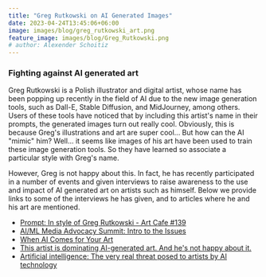 ```yaml
---
title: "Greg Rutkowski on AI Generated Images"
date: 2023-04-24T13:45:06+06:00
image: images/blog/greg_rutkowski_art.png
feature_image: images/blog/Greg_Rutkowski.png
# author: Alexender Schoitiz
---
```


### Fighting against AI generated art 

Greg Rutkowski is a Polish illustrator and digital artist, whose name has been popping up recently in the field of AI
due to the new image generation tools, such as Dall-E, Stable Diffusion, and MidJourney, among others. Users of
these tools have noticed that by including this artist's name in their prompts, the generated images turn out really cool.
Obviously, this is because Greg's illustrations and art are super cool... But how can the AI "mimic" him? Well... it seems
like images of his art have been used to train these image generation tools. So they have learned so associate a particular
style with Greg's name. 

However, Greg is not happy about this. In fact, he has recently participated in a number of events and given interviews to 
raise awareness to the use and impact of AI generated art on artists such as himself. Below we provide links to some of the
interviews he has given, and to articles where he and his art are mentioned.

- [Prompt: In style of Greg Rutkowski - Art Cafe #139](https://www.youtube.com/watch?v=2SO9ZcI1ZDU&t=946s)
- [AI/ML Media Advocacy Summit: Intro to the Issues](https://www.youtube.com/watch?v=-PcMN0bVIdE)
- [When AI Comes for Your Art](https://www.wsj.com/podcasts/the-journal/when-ai-comes-for-your-art/6873601d-dc2f-496b-ac14-2c0829e7b068)
- [This artist is dominating AI-generated art. And he's not happy about it.](https://www.technologyreview.com/2022/09/16/1059598/this-artist-is-dominating-ai-generated-art-and-hes-not-happy-about-it/)
- [Artificial intelligence: The very real threat posed to artists by AI technology](https://www.itv.com/news/2023-02-27/artificial-intelligence-the-very-real-threat-posed-to-artists-by-ai-technology)